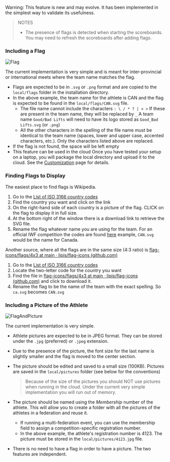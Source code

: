 Warning:  This feature is new and may evolve.  It has been implemented in the simplest way to validate its usefulness. 

> NOTES
>
> - The presence of flags is detected when starting the scoreboards.  You may need to refresh the scoreboards after adding flags.

### Including a Flag

![Flag](img/Displays/Flag.png)

The current implementation is very simple and is meant for inter-provincial or international meets where the team name matches the flag. 

- Flags are expected to be in `.svg` or `.png` format and are copied to the  `local/flags` folder in the installation directory.
- In the above example, the team name for the athlete is CAN and the flag is expected to be found in the `local/flags/CAN.svg` file.  
  - The file name cannot include the characters `: \ / * ? | < >`  If these are present in the team name, they will be replaced by `_`    A team name `Good/Bad Lifts` will need to have its logo stored as `Good_Bad Lifts.svg` (or `.png`)
  - All the other characters in the spelling of the file name must be identical to the team name (spaces, lower and upper case, accented characters, etc.).  Only the characters listed above are replaced.
- If the flag is not found, the space will be left empty
- This feature can be used in the cloud  Once you have tested your setup on a laptop, you will package the local directory and upload it to the cloud.  See the [Customization](Customization) page for details.

### Finding Flags to Display

The easiest place to find flags is Wikipedia.

1. Go to the [List of ISO 3166 country codes](https://en.wikipedia.org/w/index.php?title=List_of_ISO_3166_country_codes&oldid=1119572367)
2. Find the country you want and click on the link
3. On the right-hand side of each country is a picture of the flag. CLICK on the flag to display it in full size.
4. At the bottom right of the window there is a download link to retrieve the SVG file.
5. Rename the flag whatever name you are using for the team.  For an official IWF competition the codes are found [here](https://iwf.sport/focus-on-iwf/federations/) example, `CAN.svg` would be the name for Canada. 

Another source, where all the flags are in the same size (4:3 ratio) is [flag-icons/flags/4x3 at main · lipis/flag-icons (github.com)](https://github.com/lipis/flag-icons/tree/main/flags/4x3)

1. Go to the [List of ISO 3166 country codes](https://en.wikipedia.org/w/index.php?title=List_of_ISO_3166_country_codes&oldid=1119572367)
2. Locate the two-letter code for the country you want
3. Find the file in [flag-icons/flags/4x3 at main · lipis/flag-icons (github.com)](https://github.com/lipis/flag-icons/tree/main/flags/4x3) and click to download it.
4. Rename the flag to be the name of the team with the exact spelling.  So `ca.svg` becomes `CAN.svg`

### Including a Picture of the Athlete

![FlagAndPicture](img/Displays/FlagAndPicture.png)

The current implementation is very simple.

- Athlete pictures are expected to be in JPEG format.  They can be stored under the `.jpg` (preferred) or `.jpeg` extension.

- Due to the presence of the picture, the font size for the last name is slightly smaller and the flag is moved to the center section.

- The picture should be edited and saved to a small size (100KB).  Pictures are saved in the `local/pictures` folder (see below for the conventions)

  > Because of the size of the pictures you should NOT use pictures when running in the cloud.  Under the current very simple implementation you will run out of memory.

- The picture should be named using the *Membership* number of the athlete.  This will allow you to create a folder with all the pictures of the athletes in a federation and reuse it.

  - If running a multi-federation event, you can use the membership field to assign a competition-specific registration number.
  - In the above example, the athlete's registration number is 4123.  The picture must be stored in the `local/pictures/4123.jpg` file.

- There is no need to have a flag in order to have a picture.  The two features are independent.